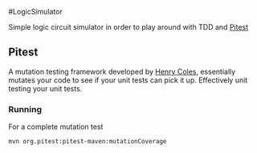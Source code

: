 #LogicSimulator

Simple logic circuit simulator in order to play around with TDD and [Pitest](http://pitest.org/)

## Pitest

A mutation testing framework developed by [Henry Coles](https://github.com/hcoles), essentially mutates your code to see if your unit tests can pick it up.  Effectively unit testing your unit tests.

### Running

For a complete mutation test
```
mvn org.pitest:pitest-maven:mutationCoverage
```
